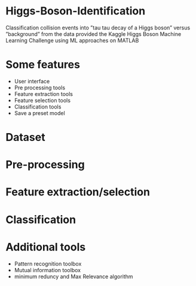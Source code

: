 # Higgs-Boson-Identification

Classification collision events into ”tau tau decay of a Higgs boson” versus ”background” from the data provided the Kaggle Higgs Boson Machine Learning Challenge using ML approaches on MATLAB

# Some features
* User interface
* Pre processing tools
* Feature extraction tools
* Feature selection tools
* Classification tools
* Save a preset model

# Dataset

# Pre-processing

# Feature extraction/selection

# Classification

# Additional tools

* Pattern recognition toolbox
* Mutual information toolbox
* minimum reduncy and Max Relevance algorithm


